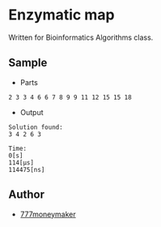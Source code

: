 # Enzymatic map

Written for Bioinformatics Algorithms class.

Sample
-----
* Parts
```
2 3 3 4 6 6 7 8 9 9 11 12 15 15 18
```
* Output
```
Solution found:
3 4 2 6 3

Time:
0[s]
114[µs]
114475[ns]
```

Author
-----
* [777moneymaker](https://www.github.com/777moneymaker)